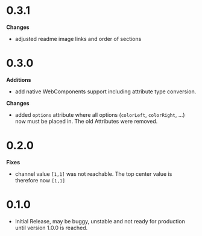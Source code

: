 # 0.3.1

**Changes**

- adjusted readme image links and order of sections

# 0.3.0

**Additions**

- add native WebComponents support including attribute type conversion.

**Changes**

- added `options` attribute where all options (`colorLeft`, `colorRight`, ...) now must be placed in. The old Attributes were removed.

# 0.2.0

**Fixes**

- channel value `[1,1]` was not reachable. The top center value is therefore now `[1,1]`

# 0.1.0

- Initial Release, may be buggy, unstable and not ready for production until version 1.0.0 is reached.
